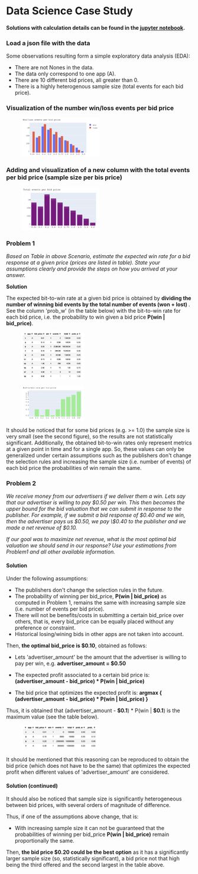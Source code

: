 # Data Science Case Study
#### Solutions with calculation details can be found in the [jupyter notebook](https://github.com/jcatlantis/verve_task/blob/057ee6ba6a901d8c87c3741940234ef861a3c78f/analysis.ipynb).

### Load a json file with the data
Some observations resulting form a simple exploratory data analysis (EDA):
- There are not Nones in the data.
- The data only correspond to one app (A).
- There are 10 different bid prices, all greater than 0.
- There is a highly heterogenous sample size (total events for each bid price).

### Visualization of the number win/loss events per bid price
<figure>
    <img src="images/fig1.png" style="float: center; margin-right: 10px; width: 50%"/>
</figure>

### Adding and visualization of a new column with the total events per bid price (sample size per bis price)
<figure>
    <img src="images/fig2.png" style="float: center; margin-right: 10px; width: 50%"/>
</figure>

### Problem 1
_Based on Table in above Scenario, estimate the expected win rate for a bid response at a given price (prices are listed in table). State your assumptions clearly and provide the steps on how you arrived at your answer._

<b> Solution </b>

The expected bit-to-win rate at a given bid price is obtained by <b> dividing the number of winning bid events by the total number of events (won + lost) </b>. See the column 'prob_w' (in the table below) with the bit-to-win rate for each bid price, i.e. the probability to win given a bid price __P(win | bid_price)__.

<figure>
    <img src="images/tab1.png" style="float: center; margin-right: 10px; width: 40%"/>
</figure>

<figure>
    <img src="images/fig3.png" style="float: center; margin-right: 10px; width: 40%"/>
</figure>

It should be noticed that for some bid prices (e.g. >= 1.0) the sample size is very small (see the second figure), so the results are not statistically significant. Additionally, the obtained bit-to-win rates only represent metrics at a given point in time and for a single app. So, these values can only be generalized under certain assumptions such as the publishers don't change the selection rules and increasing the sample size (i.e. number of events) of each bid price the probabilities of win remain the same.

### Problem 2

_We receive money from our advertisers if we deliver them a win. Lets say that our advertiser is willing to pay \$0.50 per win. This then becomes the upper bound for the bid valuation that we can submit in response to the publisher. For example, if we submit a bid response of \$0.40 and we win, then the advertiser pays us \$0.50, we pay \\$0.40 to the publisher and we made a net revenue of \$0.10._

_If our goal was to maximize net revenue, what is the most optimal bid valuation we should send in our response? Use your estimations from Problem1 and all other available information._

#### Solution

Under the following assumptions:

- The publishers don't change the selection rules in the future.
- The probability of winning per bid_price, __P(win | bid_price)__ as computed in Problem 1, remains the same with increasing sample size (i.e. number of events per bid price).
- There will not be benefits/costs in submitting a certain bid_price over others, that is, every bid_price can be equally placed without any preference or constraint.
- Historical losing/wining bids in other apps are not taken into account.

Then, __the optimal bid_price is \$0.10__, obtained as follows:

- Lets 'advertiser_amount' be the amount that the advertiser is willing to pay per win, e.g. __advertiser_amount = \$0.50__

- The expected profit associated to a certain bid price is: __(advertiser_amount - bid_price) * P(win | bid_price)__

- The bid price that optimizes the expected profit is: __argmax { (advertiser_amount - bid_price) * P(win | bid_price) }__

Thus, it is obtained that (advertiser_amount - __\$0.1__) * P(win | __\$0.1__) is the maximum value (see the table below). 

<figure>
    <img src="images/tab2.png" style="float: center; margin-right: 10px; width: 50%"/>
</figure>

It should be mentioned that this reasoning can be reproduced to obtain the bid price (which does not have to be the same) that optimizes the expected profit when different values of 'advertiser_amount' are considered.

#### Solution (continued)

It should also be noticed that sample size is significantly heterogeneous between bid prices, with several orders of magnitude of difference. 

Thus, if one of the assumptions above change, that is:
    
- With increasing sample size it can not be guaranteed that the probabilities of winning per bid_price __P(win | bid_price)__ remain proportionally the same.

Then, __the bid price \$0.20 could be the best option__ as it has a significantly larger sample size (so, statistically significant), a bid price not that high being the third offered and the second largest in the table above.
